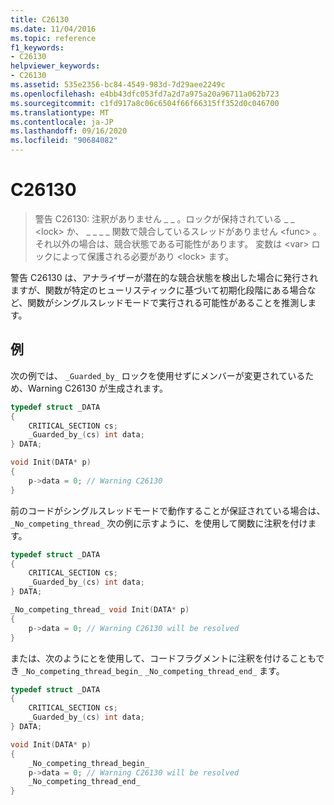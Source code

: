 ```yaml
---
title: C26130
ms.date: 11/04/2016
ms.topic: reference
f1_keywords:
- C26130
helpviewer_keywords:
- C26130
ms.assetid: 535e2356-bc84-4549-983d-7d29aee2249c
ms.openlocfilehash: e4bb43dfc053fd7a2d7a975a20a96711a062b723
ms.sourcegitcommit: c1fd917a8c06c6504f66f66315ff352d0c046700
ms.translationtype: MT
ms.contentlocale: ja-JP
ms.lasthandoff: 09/16/2020
ms.locfileid: "90684082"
---
```

# <a name="c26130"></a>C26130

> 警告 C26130: 注釈がありません \_ \_ 。ロックが保持されている \_ \_ \<lock> か、 \_ \_ \_ \_ 関数で競合しているスレッドがありません \<func> 。 それ以外の場合は、競合状態である可能性があります。 変数は \<var> ロックによって保護される必要があり \<lock> ます。

警告 C26130 は、アナライザーが潜在的な競合状態を検出した場合に発行されますが、関数が特定のヒューリスティックに基づいて初期化段階にある場合など、関数がシングルスレッドモードで実行される可能性があることを推測します。

## <a name="examples"></a>例

次の例では、 `_Guarded_by_` ロックを使用せずにメンバーが変更されているため、Warning C26130 が生成されます。

```cpp
typedef struct _DATA
{
    CRITICAL_SECTION cs;
    _Guarded_by_(cs) int data;
} DATA;

void Init(DATA* p)
{
    p->data = 0; // Warning C26130
}
```

前のコードがシングルスレッドモードで動作することが保証されている場合は、 `_No_competing_thread_` 次の例に示すように、を使用して関数に注釈を付けます。

```cpp
typedef struct _DATA
{
    CRITICAL_SECTION cs;
    _Guarded_by_(cs) int data;
} DATA;

_No_competing_thread_ void Init(DATA* p)
{
    p->data = 0; // Warning C26130 will be resolved
}
```

または、次のようにとを使用して、コードフラグメントに注釈を付けることもでき `_No_competing_thread_begin_` `_No_competing_thread_end_` ます。

```cpp
typedef struct _DATA
{
    CRITICAL_SECTION cs;
    _Guarded_by_(cs) int data;
} DATA;

void Init(DATA* p)
{
    _No_competing_thread_begin_
    p->data = 0; // Warning C26130 will be resolved
    _No_competing_thread_end_
}
```
